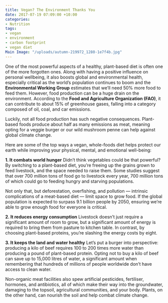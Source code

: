 ```yaml
---
title: Vegan? The Environment Thanks You
date: 2017-07-19 07:09:00 +10:00
categories:
- Nutrition
tags:
- vegan
- environment
- carbon footprint
- vegan diet
Main Image: "/uploads/autumn-219972_1280-1e7f4b.jpg"
---
```


One of the most powerful aspects of a healthy, plant-based diet is often one of the more forgotten ones. Along with having a positive influence on personal wellbeing, it also boosts global and environmental health, especially critical as the world’s population continues to boom and the **Environmental Working Group** estimates that we’ll need 50% more food to feed them. However, food production can be a huge drain on the environment. According to the **Food and Agriculture Organization (FAO)**, it can contribute to about 15% of greenhouse gases, falling into a category composed of oil, coal, and car emissions.

Luckily, not all food production has such negative consequences. Plant-based foods produce about half as many emissions as meat, meaning opting for a veggie burger or our wild mushroom penne can help against global climate change. 

Here are some of the top ways a vegan, whole-foods diet helps protect our earth while improving your physical, mental, and emotional well-being:

**1. It combats world hunger**
Didn’t think vegetables could be that powerful? By switching to a plant-based diet, you’re freeing up the grains grown to feed livestock, and the space needed to raise them. Some studies suggest that over 700 million tons of food go to livestock every year, 700 million tons of which could go to feeding hungry and starving populations. 

Not only that, but deforestation, overfishing, and pollution — intrinsic complications of a meat-based diet — limit space to grow food. If the global population is expected to surpass 9.1 billion people by 2050, ensuring we’re able to grow enough food for everyone is critical. 

**2. It reduces energy consumption**
Livestock doesn’t just require a significant amount of room to grow, but a significant amount of energy is required to bring them from pasture to kitchen table. In contrast, by choosing plant-based proteins, you’re slashing the energy costs by eight.

**3. It keeps the land and water healthy**
Let’s put a burger into perspective: producing a kilo of beef requires 100 to 200 times more water than producing a pound of plant-based protein. Opting not to buy a kilo of beef can save up to 15,000 litres of water, a significant amount when remembering that hundreds of millions of people worldwide don’t have access to clean water. 

Non-organic meat facilities also spew artificial pesticides, fertiliser, hormones, and antibiotics, all of which make their way into the groundwater, damaging to the topsoil, agricultural communities, and your body. Plants, on the other hand, can nourish the soil and help combat climate change.
